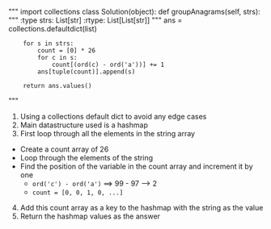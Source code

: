 """
​import collections
class Solution(object):
    def groupAnagrams(self, strs):
        """
        :type strs: List[str]
        :rtype: List[List[str]]
        """
        ans = collections.defaultdict(list)
        
        for s in strs:
            count = [0] * 26
            for c in s:
                count[(ord(c) - ord('a'))] += 1
            ans[tuple(count)].append(s)
        
        return ans.values()
"""

1. Using a collections default dict to avoid any edge cases
2. Main datastructure used is a hashmap
3. First loop through all the elements in the string array
  - Create a count array of 26
  - Loop through the elements of the string
  - Find the position of the variable in the count array and increment it by one
    - `ord('c') - ord('a')` ==> 99 - 97 --> 2
    - `count = [0, 0, 1, 0, ...]`
4. Add this count array as a key to the hashmap with the string as the value
5. Return the hashmap values as the answer
